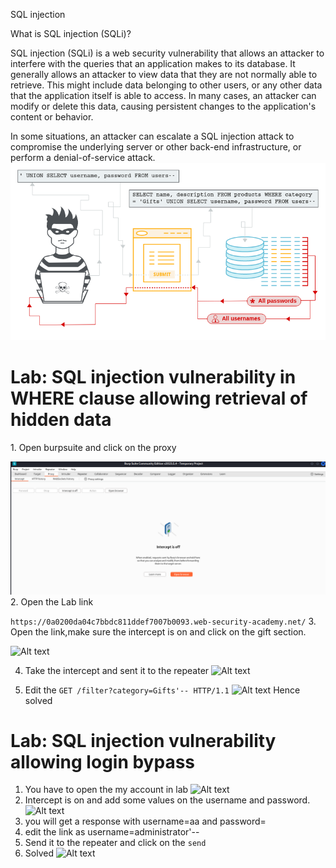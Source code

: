 SQL injection

What is SQL injection (SQLi)?

SQL injection (SQLi) is a web security vulnerability that allows an attacker to interfere with the queries that an application makes to its database. It generally allows an attacker to view data that they are not normally able to retrieve. This might include data belonging to other users, or any other data that the application itself is able to access. In many cases, an attacker can modify or delete this data, causing persistent changes to the application's content or behavior.

In some situations, an attacker can escalate a SQL injection attack to compromise the underlying server or other back-end infrastructure, or perform a denial-of-service attack.
![Define picture](pictures/image.png)

<h1>Lab: SQL injection vulnerability in WHERE clause allowing retrieval of hidden data </h1>
1. Open burpsuite and click on the proxy

![Alt text](pictures/1.png) 
2. Open the Lab link 

```https://0a0200da04c7bbdc811ddef7007b0093.web-security-academy.net/```
3. Open the link,make sure the intercept is on and click on the gift section.

![Alt text](pictures/2.png)

4. Take the intercept and sent it to the repeater
![Alt text](pictures/3.png)

5. Edit the `GET /filter?category=Gifts'-- HTTP/1.1`
![Alt text](pictures/4.png)
Hence solved


<h1>Lab: SQL injection vulnerability allowing login bypass</h1>

1. You have to open the my account in lab
![Alt text](image.png)
2. Intercept is on and add some values on the username and password.
![Alt text](image-1.png)
3. you will get a response with username=aa and password= 
4. edit the link as username=administrator'--
5. Send it to the repeater and click on the `send`
6. Solved
![Alt text](pictures/5.png)

